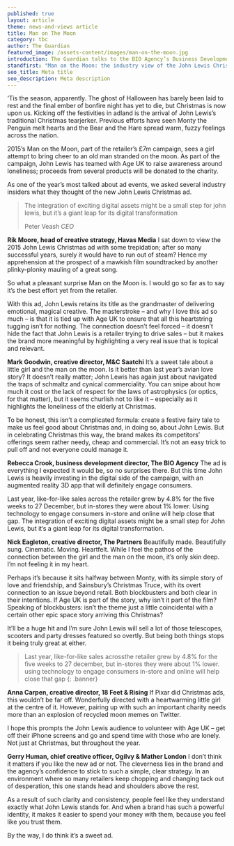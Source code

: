 ```yaml
---
published: true
layout: article
theme: news-and-views article
title: Man on The Moon
category: tbc
author: The Guardian
featured_image: /assets-content/images/man-on-the-moon.jpg
introduction: The Guardian talks to the BIO Agency’s Business Development Director, Rebecca Crook about the new John Lewis Christmas ad.
standfirst: "Man on the Moon: the industry view of the John Lewis Christmas ad - News Article | The BIO Agency"
seo_title: Meta title
seo_description: Meta description
---
```


‘Tis the season, apparently. The ghost of Halloween has barely been laid to rest and the final ember of bonfire night has yet to die, but Christmas is now upon us. Kicking off the festivities in adland is the arrival of John Lewis’s traditional Christmas tearjerker. Previous efforts have seen Monty the Penguin melt hearts and the Bear and the Hare spread warm, fuzzy feelings across the nation.

2015’s Man on the Moon, part of the retailer’s £7m campaign, sees a girl attempt to bring cheer to an old man stranded on the moon. As part of the campaign, John Lewis has teamed with Age UK to raise awareness around loneliness; proceeds from several products will be donated to the charity.

As one of the year’s most talked about ad events, we asked several industry insiders what they thought of the new John Lewis Christmas ad.

> The integration of exciting digital assets might be a small step for john lewis, but it’s a giant leap for its digital transformation
>
> Peter Veash *CEO*

**Rik Moore, head of creative strategy, Havas Media**
I sat down to view the 2015 John Lewis Christmas ad with some trepidation; after so many successful years, surely it would have to run out of steam? Hence my apprehension at the prospect of a mawkish film soundtracked by another plinky-plonky mauling of a great song.

So what a pleasant surprise Man on the Moon is. I would go so far as to say it’s the best effort yet from the retailer.

With this ad, John Lewis retains its title as the grandmaster of delivering emotional, magical creative. The masterstroke – and why I love this ad so much – is that it is tied up with Age UK to ensure that all this heartstring tugging isn’t for nothing. The connection doesn’t feel forced – it doesn’t hide the fact that John Lewis is a retailer trying to drive sales – but it makes the brand more meaningful by highlighting a very real issue that is topical and relevant.

**Mark Goodwin, creative director, M&C Saatchi**
It’s a sweet tale about a little girl and the man on the moon. Is it better than last year’s avian love story? It doesn’t really matter; John Lewis has again just about navigated the traps of schmaltz and cynical commerciality. You can snipe about how much it cost or the lack of respect for the laws of astrophysics (or optics, for that matter), but it seems churlish not to like it – especially as it highlights the loneliness of the elderly at Christmas.

To be honest, this isn’t a complicated formula: create a festive fairy tale to make us feel good about Christmas and, in doing so, about John Lewis. But in celebrating Christmas this way, the brand makes its competitors’ offerings seem rather needy, cheap and commercial. It’s not an easy trick to pull off and not everyone could manage it.

**Rebecca Crook, business development director, The BIO Agency**
The ad is everything I expected it would be, so no surprises there. But this time John Lewis is heavily investing in the digital side of the campaign, with an augmented reality 3D app that will definitely engage consumers.

Last year, like-for-like sales across the retailer grew by 4.8% for the five weeks to 27 December, but in-stores they were about 1% lower. Using technology to engage consumers in-store and online will help close that gap. The integration of exciting digital assets might be a small step for John Lewis, but it’s a giant leap for its digital transformation.

**Nick Eagleton, creative director, The Partners**
Beautifully made. Beautifully sung. Cinematic. Moving. Heartfelt. While I feel the pathos of the connection between the girl and the man on the moon, it’s only skin deep. I’m not feeling it in my heart.

Perhaps it’s because it sits halfway between Monty, with its simple story of love and friendship, and Sainsbury’s Christmas Truce, with its overt connection to an issue beyond retail. Both blockbusters and both clear in their intentions. If Age UK is part of the story, why isn’t it part of the film? Speaking of blockbusters: isn’t the theme just a little coincidental with a certain other epic space story arriving this Christmas?

It’ll be a huge hit and I’m sure John Lewis will sell a lot of those telescopes, scooters and party dresses featured so overtly. But being both things stops it being truly great at either.

> Last year, like-for-like sales acrossthe retailer grew by 4.8% for the five weeks to 27 december, but in-stores they were about 1% lower. using technology to engage consumers in-store and online will help close that gap
{: .banner}

**Anna Carpen, creative director, 18 Feet & Rising**
If Pixar did Christmas ads, this wouldn’t be far off. Wonderfully directed with a heartwarming little girl at the centre of it. However, pairing up with such an important charity needs more than an explosion of recycled moon memes on Twitter.

I hope this prompts the John Lewis audience to volunteer with Age UK – get off their iPhone screens and go and spend time with those who are lonely. Not just at Christmas, but throughout the year.

**Gerry Human, chief creative officer, Ogilvy & Mather London**
I don’t think it matters if you like the new ad or not. The cleverness lies in the brand and the agency’s confidence to stick to such a simple, clear strategy. In an environment where so many retailers keep chopping and changing tack out of desperation, this one stands head and shoulders above the rest.

As a result of such clarity and consistency, people feel like they understand exactly what John Lewis stands for. And when a brand has such a powerful identity, it makes it easier to spend your money with them, because you feel like you trust them.

By the way, I do think it’s a sweet ad.
